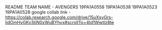 README
TEAM NAME - AVENGERS
19PA1A0558
19PA1A0538
19PA1A0523
19PA1A0528
google collab link - https://colab.research.google.com/drive/15uXsyGrs-lidOmHyGKv3tiN0xWuBYhyx#scrollTo=4Id1Wwtlz8te
